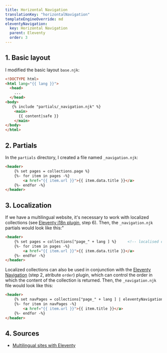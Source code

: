 ```yaml
---
title: Horizontal Navigation
translationKey: "horizontalNavigation"
templateEngineOverride: md
eleventyNavigation:
  key: Horizontal Navigation
  parent: Eleventy
  order: 3
---
```

## 1. Basic layout
I modified the basic layout `base.njk`:

```html
<!DOCTYPE html>
<html lang="{{ lang }}">
  <head>
    ...
  </head>
<body>
   {% include "partials/_navigation.njk" %}
    <main>
      {{ content|safe }}
    </main>
</body>
</html>
```

## 2. Partials
In the `partials` directory, I created a file named `_navigation.njk`:
```html
<header>
    {% set pages = collections.page %}
    {%- for item in pages -%}
        <a href="{{ item.url }}">{{ item.data.title }}</a>
    {%- endfor -%}
</header>
```

## 3. Localization
If we have a multilingual website, it's necessary to work with localized collections (see [Eleventy i18n plugin](/en/note/eleventy/eleventy-i18n-plugin), step 6). Then, the `_navigation.njk` partials would look like this:"
```html
<header>
    {% set pages = collections["page_" + lang ] %}     <!-- localised collection -->
    {%- for item in pages -%}
        <a href="{{ item.url }}">{{ item.data.title }}</a>
    {%- endfor -%}
</header>
```

Localized collections can also be used in conjunction with the [Eleventy Navigation](/en/note/eleventy/eleventy-navigation-plugin/) (step 2, atribute `order`) plugin, which can control the order in which the content of the collection is returned. Then, the `_navigation.njk` file would look like this:
```html
<header>
    {% set navPages = collections["page_" + lang ] | eleventyNavigation %}
    {%- for item in navPages -%}
        <a href="{{ item.url }}">{{ item.title }}</a>
    {%- endfor -%}
</header>
```

## 4. Sources
- [Multilingual sites with Eleventy](https://www.webstoemp.com/blog/multilingual-sites-eleventy/)